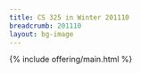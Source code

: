 ```yaml
---
title: CS 325 in Winter 201110
breadcrumb: 201110
layout: bg-image
---
```

{% include offering/main.html %}
